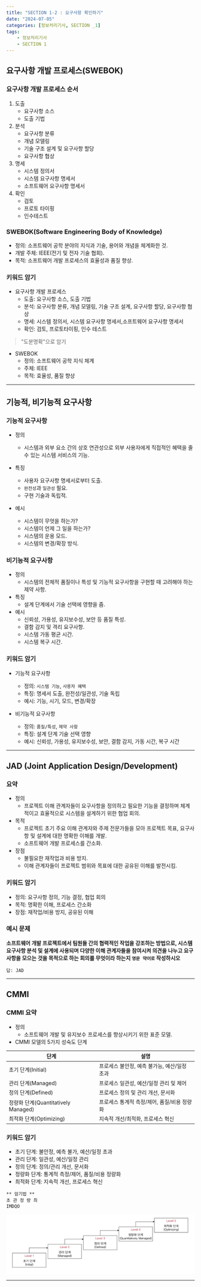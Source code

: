 ```yaml
---
title: "SECTION 1-2 : 요구사항 확인하기"
date: "2024-07-05"
categories: [정보처리기사, SECTION _1]
tags:
    - 정보처리기사 
    - SECTION 1
---
```



## 요구사항 개발 프로세스(SWEBOK)

### 요구사항 개발 프로세스 순서
1. 도출
    * 요구사항 소스
    * 도출 기법
2. 분석
    * 요구사항 분류
    * 개념 모델링
    * 기술 구조 설계 및 요구사항 할당
    * 요구사항 협상
3. 명세
    * 시스템 정의서
    * 시스템 요구사항 명세서
    * 소프트웨어 요구사항 명세서
4. 확인
    * 검토
    * 프로토 타이핑
    * 인수테스트


### SWEBOK(Software Engineering Body of Knowledge)
* 정의: 소프트웨어 공학 분야의 지식과 기술, 용어와 개념을 체계화한 것.
* 개발 주체: IEEE(전기 및 전자 기술 협회).
* 목적: 소프트웨어 개발 프로세스의 효율성과 품질 향상.

### 키워드 암기
* 요구사항 개발 프로세스
    * 도출: 요구사항 소스, 도출 기법
    * 분석: 요구사항 분류, 개념 모델링, 기술 구조 설계,  요구사항 할당, 요구사항 협상
    * 명세: 시스템 정의서, 시스템 요구사항 명세서,소프트웨어 요구사항 명세서
    * 확인: 검토, 프로토타이핑, 인수 테스트

>"도분명확"으로 암기

* SWEBOK
    * 정의: 소프트웨어 공학 지식 체계
    * 주체: IEEE
    * 목적: 효율성, 품질 향상

-------------------


## 기능적, 비기능적 요구사항

### 기능적 요구사항

* 정의 
    * 시스템과 외부 요소 간의 상호 연관성으로 외부 사용자에게 직접적인 혜택을 줄 수 있는 시스템 서비스의 기능.

* 특징
    * 사용자 요구사항 명세서로부터 도출.
    * `완전성`과 `일관성` 필요.
    * 구현 기술과 독립적.
* 예시
    * 시스템이 무엇을 하는가?
    * 시스템이 언제 그 일을 하는가?
    * 시스템의 운용 모드.
    * 시스템의 변경/확장 방식.

### 비기능적 요구사항
* 정의
    * 시스템의 전체적 품질이나 특성 및 기능적 요구사항을 구현할 때 고려해야 하는 제약 사항.
* 특징
    * 설계 단계에서 기술 선택에 영향을 줌.
* 예시
    * 신뢰성, 가용성, 유지보수성, 보안 등 품질 특성.
    * 결함 감지 및 격리 요구사항.
    * 시스템 가동 평균 시간.
    * 시스템 복구 시간.

### 키워드 암기
* 기능적 요구사항
    * 정의: `시스템 기능`, `사용자 혜택`
    * 특징: 명세서 도출, 완전성/일관성, 기술 독립
    * 예시: 기능, 시기, 모드, 변경/확장

* 비기능적 요구사항
    * 정의: `품질/특성`, `제약 사항`
    * 특징: 설계 단계 기술 선택 영향
    * 예시: 신뢰성, 가용성, 유지보수성, 보안, 결함 감지, 가동 시간, 복구 시간

-------------------

## JAD (Joint Application Design/Development)

### 요약 
* 정의
    * 프로젝트 이해 관계자들이 요구사항을 정의하고 필요한 기능을 결정하며 체계적이고 효율적으로 시스템을 설계하기 위한 협업 회의.
* 목적
    * 프로젝트 초기 주요 이해 관계자와 주제 전문가들을 모아 프로젝트 목표, 요구사항 및 설계에 대한 명확한 이해를 개발.
    * 소프트웨어 개발 프로세스를 간소화.
* 장점
    * 불필요한 재작업과 비용 방지.
    * 이해 관계자들이 프로젝트 범위와 목표에 대한 공유된 이해를 발전시킴.

### 키워드 암기
* 정의: 요구사항 정의, 기능 결정, 협업 회의
* 목적: 명확한 이해, 프로세스 간소화
* 장점: 재작업/비용 방지, 공유된 이해

### 예시 문제
**소프트웨어 개발 프로젝트에서 팀원들 간의 협력적인 작업을 강조하는 방법으로, 시스템 요구사항 분석 및 설계에 사용되며 다양한 이해 관계자들을 참여시켜 의견을 나누고 요구사항을 모으는 것을 목적으로 하는 회의를 무엇이라 하는지 `영문 약어로` 작성하시오**

```
답: JAD
```

-------------------
## CMMI
### CMMI 요약
* 정의
    * 소프트웨어 개발 및 유지보수 프로세스를 향상시키기 위한 표준 모델.
* CMMI 모델의 5가지 성숙도 단계

| 단계 | 설명|
| --- | --- |
| 초기 단계(Initial) | 프로세스 불안정, 예측 불가능, 예산/일정 초과 |
| 관리 단계(Managed) | 프로세스 일관성, 예산/일정 관리 및 제어 |
| 정의 단계(Defined) | 프로세스 정의 및 관리 개선, 문서화 |
| 정량화 단계(Quantitatively Managed) | 프로세스 통계적 측정/제어, 품질/비용 정량화 |
| 최적화 단계(Optimizing) | 지속적 개선/최적화, 프로세스 혁신 |

### 키워드 암기
* 초기 단계: 불안정, 예측 불가, 예산/일정 초과
* 관리 단계: 일관성, 예산/일정 관리
* 정의 단계: 정의/관리 개선, 문서화
* 정량화 단계: 통계적 측정/제어, 품질/비용 정량화
* 최적화 단계: 지속적 개선, 프로세스 혁신

```
** 암기법 ** 
초 관 정 량 최
IMDQO
```
![CMMI](/assets/img/IPE/CMMI.jpg)

---------------------------

